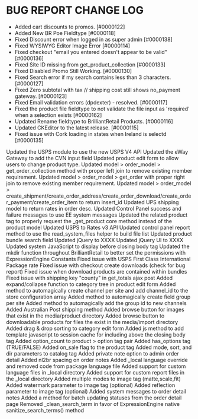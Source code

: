 # BUG REPORT CHANGE LOG # 

* Added cart discounts to promos. [#0000122]
* Added New BR Poe Fieldtype [#0000118]
* Fixed Discount error when logged in as super admin [#0000138]
* Fixed WYSIWYG Editor Image Error [#0000114]
* Fixed checkout "email you entered doesn't appear to be valid" [#0000136]
* Fixed Site ID missing from get_product_collection [#0000133]
* Fixed Disabled Promo Still Working. [#0000130]
* Fixed Search error if my search contains less than 3 characters. [#0000127]
* Fixed Zero subtotal with tax // shipping cost still shows no_payment gateway. [#0000123]
* Fixed Email validation errors (dpdexter) - resolved. [#0000117]
* Fixed the product file fieldtype to not validate the file input as 'required' when a selection exists [#0000162]
* Updated Rename fieldtype to BrilliantRetail Products. [#0000116]
* Updated CKEditor to the latest release. [#0000115]
* Fixed issue with Cork loading in states when Ireland is selectd [#0000135]

Updated the USPS module to use the new USPS V4 API
Updated the eWay Gateway to add the CVN input field
Updated product edit form to allow users to change product type. 
Updated model > order_model > get_order_collection method with proper left join to remove existing member requirement. 
Updated model > order_model > get_order with proper right join to remove existing member requirement. 
Updated model > order_model > create_shipment/create_order_address/create_order_download/create_order_payment/create_order_item to return insert_id
Updated UPS shipping model to return rates in order desc. 
Updated Control Panel success and failure messages to use EE system messages
Updated the related product tag to properly request the _get_product core method instead of the product model
Updated USPS to Rates v3 API
Updated control panel report method to use the read_system_files helper to build file list
Updated product bundle search field
Updated jQuery to XXXX
Updated jQuery UI to XXXX
Updated system JavaScript to display before closing body tag
Updated the mkdir function throughout BrilliantRetail to better set the permissions with ExpressionEngine Constants
Fixed issue with USPS First Class International Package rate
Fixed issue with checkout create downloads (check for bug report)
Fixed issue when download products are contained within bundles
Fixed issue with shipping key "county" in get_totals ajax post 
Added expand/collapse function to category tree in product edit form
Added method to automagically create channel per site and add channel_id to the store configuration array
Added method to automagically create field group per site
Added method to automagically add the group id to new channels
Added Australian Post shipping method
Added browse button for images that exist in the media/product directory
Added browse button to downloadable products for files the exist in the media/import directory 
Added drag & drop sorting to category edit form 
Added js method to add template javascript to session cache for including above the closing body tag
Added option_count to product > option tag pair
Added has_options tag (TRUE/FALSE)
Added on_sale flag to the product tag
Added mode, sort, and dir parameters to catalog tag
Added private note option to admin order detail
Added nl2br spacing on order notes
Added _local language override and removed code from package language file 
Added support for custom language files in _local directory 
Added support for custom report files in the _local directory 
Added multiple modes to image tag (matte,scale,fit)
Added watermark parameter to image tag (optional)
Added reflection parameter to image tag (optional)
Added system messages to order detail notes
Added a method for batch updating statuses from the order detail page 
Removed _clean_search_term in favor of ExpressionEngine native sanitize_search_terms() method

